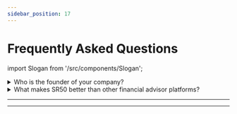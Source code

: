 ```yaml
---
sidebar_position: 17
---
```


# Frequently Asked Questions

import Slogan from '/src/components/Slogan';

<details>
  <summary>Who is the founder of your company?</summary>

- [This guy.](https://tpascarella.github.io)

</details>

<details>
  <summary>What makes SR50 better than other financial advisor platforms?</summary>

A few things:
- Everything we teach is made freely available through this website, and our content is [constantly being updated and refined](https://github.com/tpascarella/sr50/commits/main).
- We focus on improving our users' Savings Rate, as opposed to Net Worth. If you optimize for [Savings Rate](/kpis/savings-rate.md) you can reach the same level of financial independence within 3-5 years, as it would take 35-40 years using a typical financial advisor approach.
- We DO NOT sell insurance or shitty investment products like all other [financial advisors.](problems.md)
- We NEVER sell user data.

</details>

---
<Slogan/>

---